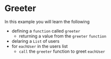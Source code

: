 # Greeter

In this example you will learn the following

- defining a `function` called `greeter`
  - returning a value from the `greeter` `function`
- delaring a `List` of users
- for `eachUser` in the users list
  - `call` the `greeter` function to greet `eachUser`
